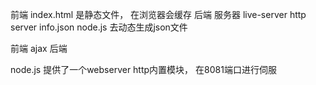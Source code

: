 前端 index.html 是静态文件， 在浏览器会缓存
后端 服务器 live-server http server info.json  node.js 去动态生成json文件

前端 ajax  后端

node.js 提供了一个webserver 
http内置模块， 在8081端口进行伺服
